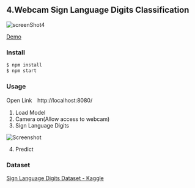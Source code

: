 ## 4.Webcam Sign Language Digits Classification

![screenShot4](https://github.com/PonDad/keras_js_examples/blob/master/4_webcam_sign_language_digits_classification/static/img/screenshot_4.png)

[Demo](https://webcam-sign-language-digit.herokuapp.com/)

### Install

```bash
$ npm install
$ npm start
```

### Usage

Open Link　http://localhost:8080/

1. Load Model
2. Camera on(Allow access to webcam)
3. Sign Language Digits

![Screenshot](https://github.com/PonDad/keras_js_examples/blob/master/4_webcam_sign_language_digits_classification/static/img/Screenshot.png)

4. Predict

### Dataset

[Sign Language Digits Dataset - Kaggle](https://www.kaggle.com/ardamavi/sign-language-digits-dataset)
